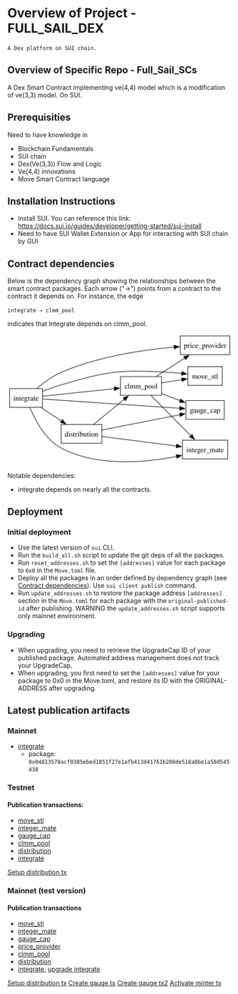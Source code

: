# Overview of Project - FULL_SAIL_DEX

    A Dex platform on SUI chain.

## Overview of Specific Repo - Full_Sail_SCs

A Dex Smart Contract implementing ve(4,4) model which is a modification of ve(3,3) model. On SUI.

## Prerequisities

Need to have knowledge in
- Blockchain Fundamentals
- SUI chain
- Dex(Ve(3,3)) Flow and Logic
- Ve(4,4) innovations
- Move Smart Contract language

## Installation Instructions

- Install SUI. You can reference this link: https://docs.sui.io/guides/developer/getting-started/sui-install
- Need to have SUI Wallet Extension or App for interacting with SUI chain by GUI

## Contract dependencies

Below is the dependency graph showing the relationships between the smart contract packages. Each arrow ("→") points from a contract to the contract it depends on. For instance, the edge

`integrate → clmm_pool`

indicates that Integrate depends on clmm_pool.

![Dependency Graph](dependency_graph.svg)

Notable dependencies:
- integrate depends on nearly all the contracts.

## Deployment

### Initial deployment
- Use the latest version of `sui` CLI.
- Run the `build_all.sh` script to update the git deps of all the packages.
- Run `reset_addresses.sh` to set the `[addresses]` value for each package to `0x0` in the `Move.toml` file.
- Deploy all the packages in an order defined by dependency graph (see [Contract dependencies](#contract-dependencies)). 
Use `sui client publish` command.
- Run `update_addresses.sh` to restore the package address `[addresses]` section in the `Move.toml` for each package with the `original-published-id` after publishing. WARNING the `update_addresses.sh` script supports only mainnet environment.

### Upgrading
- When upgrading, you need to retrieve the UpgradeCap ID of your published package. Automated address management does not track your UpgradeCap.
- When upgrading, you first need to set the `[addresses]` value for your package to 0x0 in the Move.toml, and restore its ID with the ORIGINAL-ADDRESS after upgrading.

## Latest publication artifacts

### Mainnet

- [integrate](https://suivision.xyz/txblock/F44J3x1ARLaPmeN1NabxrzMb3NGCBs2Jy3tmGp2AXLmi)
    - package: `0x04813578acf0385ebed1851f27e1afb413d41761b208de518a0be1a58d545438`

### Testnet

#### Publication transactions:

- [move_stl](https://testnet.suivision.xyz/txblock/GmnSDVgMEj9FhMBZr4KDeqbSKZmDydfbXSqgA8ToUg1C)
- [integer_mate](https://testnet.suivision.xyz/txblock/58sGFmxKmD7rdKcGWJTKvv61EjYLGn5uAELmphQ6MFga)
- [gauge_cap](https://testnet.suivision.xyz/txblock/Wi57YbH9vRspiEc9LL22NxDjxnQXTV1igShdpzKXvpD)
- [clmm_pool](https://testnet.suivision.xyz/txblock/JDixgrY2ukAH7osgCeJX8YfTeq9xSEPE68VJPmF1EBJs)
- [distribution](https://testnet.suivision.xyz/txblock/ECihTgcyGtTsQdDDs6SjC9x2616brY6jnq4sZnSQc23R)
- [integrate](https://testnet.suivision.xyz/txblock/7FhEtcJBxGJGyntVUwMkemhqgGEZZwgUL63M3xSqwDDb)

[Setup distribution tx](https://testnet.suivision.xyz/txblock/6Z1DjeSo25XEu48MSteNSSmkv1MAD17hH5w1D3YckaL7)

### Mainnet (test version)

#### Publication transactions

- [move_stl](https://suivision.xyz/txblock/D5d6rSAqCjEVm3v58sksyTRFMbDfUfHh6esgwsAivWTw)
- [integer_mate](https://suivision.xyz/txblock/FPsTPKvEpKLB7huuvgxmDetSdUxUwUb6ZQTV6CwULHCp)
- [gauge_cap](https://suivision.xyz/txblock/3zp6J98rVv9c6pDae4gHoRA1kyEeEg9c6w2X5Xqj9EK3)
- [price_provider](https://suivision.xyz/txblock/J2hrKfrUhnmKJTAcWDrCF5B6VfHHaKZcDhXAnaXgEgiL)
- [clmm_pool](https://suivision.xyz/txblock/5WincqGA4JxVFrx4jZLi2pJAGcDNwVfdPxVkKkPgLf4e)
- [distribution](https://suivision.xyz/txblock/AbURt8dazp7U7pd84froyMREqzyg1pzURcYQtzHuqcvC)
- [integrate](https://suivision.xyz/txblock/5oGNpGb5CfM1wFnmaoLovNsMDFjhX5sMQtBG3wjABEjd), [upgrade integrate](https://suivision.xyz/txblock/8YboNNJfhMPVVDshfDmCL6hc4P7nS2YorrY9CzzKkvzU)

[Setup distribution tx](https://suivision.xyz/txblock/31N5n7ZHB5X6K1ZPaAtJUny4eEZUYbZJGbFoEqbSnVas)
[Create gauge tx](https://suivision.xyz/txblock/2uLEzLu2JYCM2qqCbCNMgqayVCiT43tNEvbK4pPc425U)
[Create gauge tx2](https://suivision.xyz/txblock/D3vc98r73mvJ7mmsPE2ucsARs8QqA2v5A6aTiy6q4a2H)
[Activate minter tx](https://suivision.xyz/txblock/A6BNVhv4GG7AkniPBinLtrDak7y4um3CcX6ejAe3z7NK)
